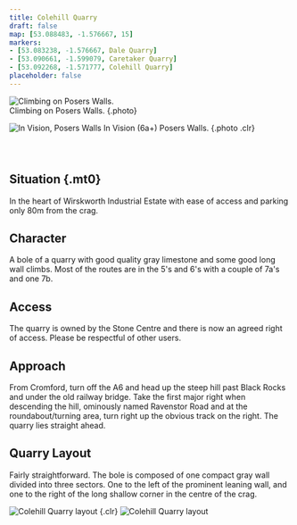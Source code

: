 ```yaml
---
title: Colehill Quarry
draft: false
map: [53.088483, -1.576667, 15]
markers:
- [53.083238, -1.576667, Dale Quarry]
- [53.090661, -1.599079, Caretaker Quarry]
- [53.092268, -1.571777, Colehill Quarry]
placeholder: false
---
```





<style>
    h2:first-of-type {
        clear: left;
        padding-top: 2em;
    }

    .tableless .photo,
    .tableless .content>h3>img {
        max-width: 392px;
        float: left;
    }

    img:last-of-type {
        clear: right;
    }

    .warning {
        text-transform: uppercase;
        display: block;
        border-left: solid 11px currentColor;
        padding-left: .6em;
        margin: 1em 1.7em;
    }
</style>


![Climbing on Posers Walls.](/img/peak/matlock/colehill-DSCN0009.jpg)  
Climbing on Posers Walls.
{.photo}

![In Vision, Posers Walls](/img/peak/matlock/colehill-in-vision.jpg "In Vision, Posers Walls")
In Vision (6a+) Posers Walls.
{.photo .clr}

## Situation {.mt0}

In the heart of Wirskworth Industrial Estate with ease of access and parking only 80m from the crag.

## Character

A bole of a quarry with good quality gray limestone and some good long wall climbs. Most of the routes are in the 5's and 6's with a couple of 7a's and one 7b.

## Access

The quarry is owned by the Stone Centre and there is now an agreed right of access. Please be respectful of other users.

## Approach

From Cromford, turn off the A6 and head up the steep hill past Black Rocks and under the old railway bridge. Take the first major right when descending the hill, ominously named Ravenstor Road and at the roundabout/turning area, turn right up the obvious track on the right. The quarry lies straight ahead.


## Quarry Layout

Fairly straightforward. The bole is composed of one compact gray wall divided into three sectors. One to the left of the prominent leaning wall, and one to the right of the long shallow corner in the centre of the crag.


![Colehill Quarry layout](/img/peak/matlock/COLEMAP1.gif) 
{.clr}
![Colehill Quarry layout](/img/peak/matlock/COLEMAP2.gif "Colehill Quarry layout")


